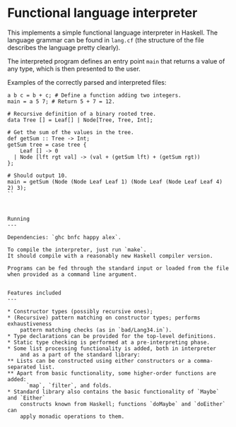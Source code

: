 Functional language interpreter
===


This implements a simple functional language interpreter in Haskell.
The language grammar can be found in `lang.cf`
  (the structure of the file describes the language pretty clearly).

The interpreted program defines an entry point `main` that
  returns a value of any type, which is then presented to the user.

Examples of the correctly parsed and interpreted files:

```
a b c = b + c; # Define a function adding two integers.
main = a 5 7; # Return 5 + 7 = 12.
```

```
# Recursive definition of a binary rooted tree.
data Tree [] = Leaf[] | Node[Tree, Tree, Int];

# Get the sum of the values in the tree.
def getSum :: Tree -> Int;
getSum tree = case tree {
    Leaf [] -> 0
  | Node [lft rgt val] -> (val + (getSum lft) + (getSum rgt))
};

# Should output 10.
main = getSum (Node (Node Leaf Leaf 1) (Node Leaf (Node Leaf Leaf 4) 2) 3);
``



Running
---

Dependencies: `ghc bnfc happy alex`.

To compile the interpreter, just run `make`.
It should compile with a reasonably new Haskell compiler version.

Programs can be fed through the standard input or loaded from the file
when provided as a command line argument.


Features included
---

* Constructor types (possibly recursive ones);
* (Recursive) pattern matching on constructor types; performs exhaustiveness
    pattern matching checks (as in `bad/Lang34.in`).
* Type declarations can be provided for the top-level definitions.
* Static type checking is performed at a pre-interpreting phase.
* Some list processing functionality is added, both in interpreter
    and as a part of the standard library:
** Lists can be constructed using either constructors or a comma-separated list.
** Apart from basic functionality, some higher-order functions are added:
      `map`, `filter`, and folds.
* Standard library also contains the basic functionality of `Maybe` and `Either`
    constructs known from Haskell; functions `doMaybe` and `doEither` can
    apply monadic operations to them.
